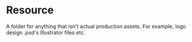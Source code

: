 # Resource
A folder for anything that isn't actual production assets. For example, logo design .psd's Illustrator files etc.